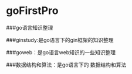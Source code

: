 # goFirstPro

###go语言知识整理

###ginstudy:是go语言下的gin框架的知识整理

###goweb：是go语言web知识的一些知识整理

###数据结构和算法：是go语言下的   数据结构和算法